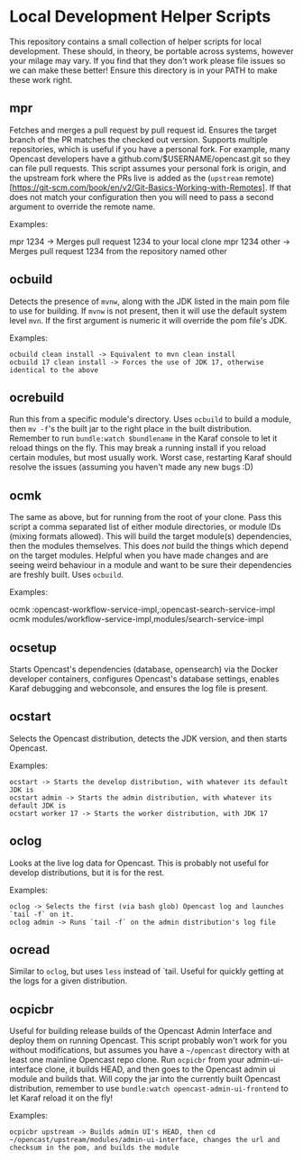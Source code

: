 Local Development Helper Scripts
================================

This repository contains a small collection of helper scripts for local development.  These should, in theory, be portable across systems, however your milage may vary.  If you find that they don't work please file issues so we can make these better!  Ensure this directory is in your PATH to make these work right.

mpr
---

Fetches and merges a pull request by pull request id.  Ensures the target branch of the PR matches the checked out version.  Supports multiple repositories, which is useful if you have a personal fork.  For example, many Opencast developers have a github.com/$USERNAME/opencast.git so they can file pull requests.  This script assumes your personal fork is origin, and the upstream fork where the PRs live is added as the (`upstream` remote)[https://git-scm.com/book/en/v2/Git-Basics-Working-with-Remotes].  If that does not match your configuration then you will need to pass a second argument to override the remote name.

Examples:

mpr 1234 -> Merges pull request 1234 to your local clone
mpr 1234 other -> Merges pull request 1234 from the repository named other


ocbuild
-------

Detects the presence of `mvnw`, along with the JDK listed in the main pom file to use for building.  If `mvnw` is not present, then it will use the default system level `mvn`.  If the first argument is numeric it will override the pom file's JDK.

Examples:
```
ocbuild clean install -> Equivalent to mvn clean install
ocbuild 17 clean install -> Forces the use of JDK 17, otherwise identical to the above
```


ocrebuild
---------

Run this from a specific module's directory.  Uses `ocbuild` to build a module, then `mv -f`'s the built jar to the right place in the built distribution.  Remember to run `bundle:watch $bundlename` in the Karaf console to let it reload things on the fly.  This may break a running install if you reload certain modules, but most usually work.  Worst case, restarting Karaf should resolve the issues (assuming you haven't made any new bugs :D)


ocmk
----

The same as above, but for running from the root of your clone.  Pass this script a comma separated list of either module directories, or module IDs (mixing formats allowed).  This will build the target module(s) dependencies, then the modules themselves.  This does *not* build the things which depend on the target modules.  Helpful when you have made changes and are seeing weird behaviour in a module and want to be sure their dependencies are freshly built.  Uses `ocbuild`.

Examples:

ocmk :opencast-workflow-service-impl,:opencast-search-service-impl
ocmk modules/workflow-service-impl,modules/search-service-impl


ocsetup
-------

Starts Opencast's dependencies (database, opensearch) via the Docker developer containers, configures Opencast's database settings, enables Karaf debugging and webconsole, and ensures the log file is present.


ocstart
-------

Selects the Opencast distribution, detects the JDK version, and then starts Opencast.

Examples:
```
ocstart -> Starts the develop distribution, with whatever its default JDK is
ocstart admin -> Starts the admin distribution, with whatever its default JDK is
ocstart worker 17 -> Starts the worker distribution, with JDK 17
```


oclog
-----

Looks at the live log data for Opencast.  This is probably not useful for develop distributions, but it is for the rest.

Examples:
```
oclog -> Selects the first (via bash glob) Opencast log and launches `tail -f` on it.
oclog admin -> Runs `tail -f` on the admin distribution's log file
```


ocread
------

Similar to `oclog`, but uses `less` instead of `tail.  Useful for quickly getting at the logs for a given distribution.


ocpicbr
-------

Useful for building release builds of the Opencast Admin Interface and deploy them on running Opencast.  This script probably won't work for you without modifications, but assumes you have a `~/opencast` directory with at least one mainline Opencast repo clone.  Run `ocpicbr` from your admin-ui-interface clone, it builds HEAD, and then goes to the Opencast admin ui module and builds that.  Will copy the jar into the currently built Opencast distribution, remember to use `bundle:watch opencast-admin-ui-frontend` to let Karaf reload it on the fly!

Examples:
```
ocpicbr upstream -> Builds admin UI's HEAD, then cd ~/opencast/upstream/modules/admin-ui-interface, changes the url and checksum in the pom, and builds the module
```

